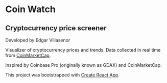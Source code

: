# Coin Watch
## Cryptocurrency price screener
Developed by Edgar Villasenor

Visualizer of cryptocurrency prices and trends. Data collected in real time from [CoinMarketCap](https://coinmarketcap.com/).

Inspired by Coinbase Pro (originally known as GDAX) and CoinMarketCap.

This project was bootstrapped with [Create React App](https://github.com/facebook/create-react-app).